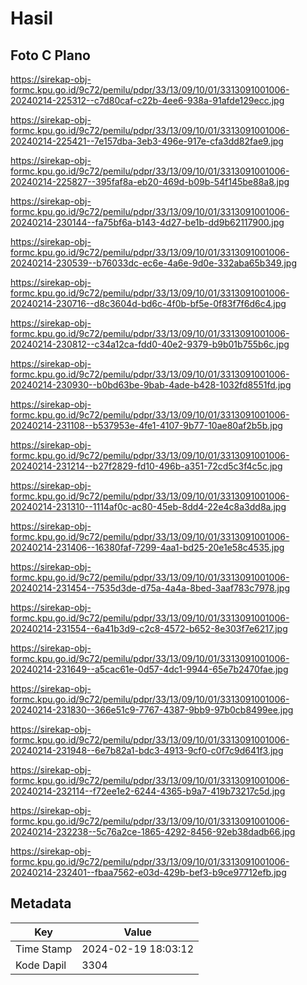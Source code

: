 # Hasil

## Foto C Plano

https://sirekap-obj-formc.kpu.go.id/9c72/pemilu/pdpr/33/13/09/10/01/3313091001006-20240214-225312--c7d80caf-c22b-4ee6-938a-91afde129ecc.jpg

https://sirekap-obj-formc.kpu.go.id/9c72/pemilu/pdpr/33/13/09/10/01/3313091001006-20240214-225421--7e157dba-3eb3-496e-917e-cfa3dd82fae9.jpg

https://sirekap-obj-formc.kpu.go.id/9c72/pemilu/pdpr/33/13/09/10/01/3313091001006-20240214-225827--395faf8a-eb20-469d-b09b-54f145be88a8.jpg

https://sirekap-obj-formc.kpu.go.id/9c72/pemilu/pdpr/33/13/09/10/01/3313091001006-20240214-230144--fa75bf6a-b143-4d27-be1b-dd9b62117900.jpg

https://sirekap-obj-formc.kpu.go.id/9c72/pemilu/pdpr/33/13/09/10/01/3313091001006-20240214-230539--b76033dc-ec6e-4a6e-9d0e-332aba65b349.jpg

https://sirekap-obj-formc.kpu.go.id/9c72/pemilu/pdpr/33/13/09/10/01/3313091001006-20240214-230716--d8c3604d-bd6c-4f0b-bf5e-0f83f7f6d6c4.jpg

https://sirekap-obj-formc.kpu.go.id/9c72/pemilu/pdpr/33/13/09/10/01/3313091001006-20240214-230812--c34a12ca-fdd0-40e2-9379-b9b01b755b6c.jpg

https://sirekap-obj-formc.kpu.go.id/9c72/pemilu/pdpr/33/13/09/10/01/3313091001006-20240214-230930--b0bd63be-9bab-4ade-b428-1032fd8551fd.jpg

https://sirekap-obj-formc.kpu.go.id/9c72/pemilu/pdpr/33/13/09/10/01/3313091001006-20240214-231108--b537953e-4fe1-4107-9b77-10ae80af2b5b.jpg

https://sirekap-obj-formc.kpu.go.id/9c72/pemilu/pdpr/33/13/09/10/01/3313091001006-20240214-231214--b27f2829-fd10-496b-a351-72cd5c3f4c5c.jpg

https://sirekap-obj-formc.kpu.go.id/9c72/pemilu/pdpr/33/13/09/10/01/3313091001006-20240214-231310--1114af0c-ac80-45eb-8dd4-22e4c8a3dd8a.jpg

https://sirekap-obj-formc.kpu.go.id/9c72/pemilu/pdpr/33/13/09/10/01/3313091001006-20240214-231406--16380faf-7299-4aa1-bd25-20e1e58c4535.jpg

https://sirekap-obj-formc.kpu.go.id/9c72/pemilu/pdpr/33/13/09/10/01/3313091001006-20240214-231454--7535d3de-d75a-4a4a-8bed-3aaf783c7978.jpg

https://sirekap-obj-formc.kpu.go.id/9c72/pemilu/pdpr/33/13/09/10/01/3313091001006-20240214-231554--6a41b3d9-c2c8-4572-b652-8e303f7e6217.jpg

https://sirekap-obj-formc.kpu.go.id/9c72/pemilu/pdpr/33/13/09/10/01/3313091001006-20240214-231649--a5cac61e-0d57-4dc1-9944-65e7b2470fae.jpg

https://sirekap-obj-formc.kpu.go.id/9c72/pemilu/pdpr/33/13/09/10/01/3313091001006-20240214-231830--366e51c9-7767-4387-9bb9-97b0cb8499ee.jpg

https://sirekap-obj-formc.kpu.go.id/9c72/pemilu/pdpr/33/13/09/10/01/3313091001006-20240214-231948--6e7b82a1-bdc3-4913-9cf0-c0f7c9d641f3.jpg

https://sirekap-obj-formc.kpu.go.id/9c72/pemilu/pdpr/33/13/09/10/01/3313091001006-20240214-232114--f72ee1e2-6244-4365-b9a7-419b73217c5d.jpg

https://sirekap-obj-formc.kpu.go.id/9c72/pemilu/pdpr/33/13/09/10/01/3313091001006-20240214-232238--5c76a2ce-1865-4292-8456-92eb38dadb66.jpg

https://sirekap-obj-formc.kpu.go.id/9c72/pemilu/pdpr/33/13/09/10/01/3313091001006-20240214-232401--fbaa7562-e03d-429b-bef3-b9ce97712efb.jpg


## Metadata

| Key        | Value               |
| ---------- | ------------------- |
| Time Stamp | 2024-02-19 18:03:12 |
| Kode Dapil | 3304                |



